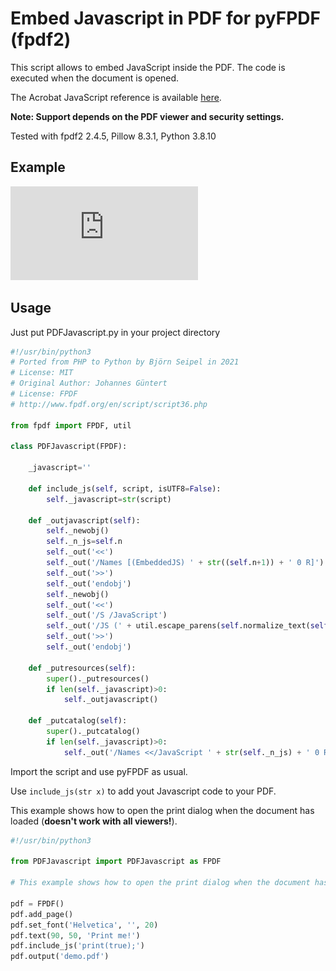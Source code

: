 # Embed Javascript in PDF for pyFPDF (fpdf2)
This script allows to embed JavaScript inside the PDF. The code is executed when the document is opened.

The Acrobat JavaScript reference is available [here](https://opensource.adobe.com/dc-acrobat-sdk-docs/acrobatsdk/).

**Note: Support depends on the PDF viewer and security settings.** 

Tested with fpdf2 2.4.5, Pillow 8.3.1, Python 3.8.10

## Example

![PDF File](https://github.com/digidigital/Extensions-and-Scripts-for-pyFPDF-fpdf2/raw/main/javascript/demo.pdf)

## Usage

Just put PDFJavascript.py in your project directory

```python
#!/usr/bin/python3
# Ported from PHP to Python by Björn Seipel in 2021
# License: MIT
# Original Author: Johannes Güntert
# License: FPDF 
# http://www.fpdf.org/en/script/script36.php

from fpdf import FPDF, util

class PDFJavascript(FPDF):

    _javascript=''

    def include_js(self, script, isUTF8=False): 
        self._javascript=str(script)
    
    def _outjavascript(self): 
        self._newobj()
        self._n_js=self.n
        self._out('<<')
        self._out('/Names [(EmbeddedJS) ' + str((self.n+1)) + ' 0 R]')
        self._out('>>')
        self._out('endobj')
        self._newobj()
        self._out('<<')
        self._out('/S /JavaScript')
        self._out('/JS (' + util.escape_parens(self.normalize_text(self._javascript)) + ')' )
        self._out('>>')
        self._out('endobj')

    def _putresources(self): 
        super()._putresources()
        if len(self._javascript)>0: 
            self._outjavascript()

    def _putcatalog(self): 
        super()._putcatalog()
        if len(self._javascript)>0: 
            self._out('/Names <</JavaScript ' + str(self._n_js) + ' 0 R>>')
```

Import the script and use pyFPDF as usual.

Use `include_js(str x)` to add yout Javascript code to your PDF.

This example shows how to open the print dialog when the document has loaded (**doesn't work with all viewers!**). 
```python
#!/usr/bin/python3

from PDFJavascript import PDFJavascript as FPDF

# This example shows how to open the print dialog when the document has loaded.

pdf = FPDF()
pdf.add_page()
pdf.set_font('Helvetica', '', 20)
pdf.text(90, 50, 'Print me!')
pdf.include_js('print(true);')
pdf.output('demo.pdf')
```

